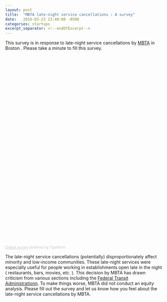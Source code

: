 ```yaml
---
layout: post
title:  "MBTA late-night service cancellations : A survey"
date:   2016-03-23 23:40:00 -0500
categories: startups
excerpt_separator: <!--endOfExcerpt-->
---
```

This survey is in response to late-night service cancellations by [MBTA](http://www.mbta.com/riding_the_t/default.asp?id=6442451913) in Boston . Please take a minute to fill this survey.

<div class="typeform-widget" data-url="https://smuddana.typeform.com/to/s9oDOI" data-text="MBTA Late Night Service Survey" style="width:100%;height:600px;"></div>
<script>(function(){var qs,js,q,s,d=document,gi=d.getElementById,ce=d.createElement,gt=d.getElementsByTagName,id='typef_orm',b='https://s3-eu-west-1.amazonaws.com/share.typeform.com/';if(!gi.call(d,id)){js=ce.call(d,'script');js.id=id;js.src=b+'widget.js';q=gt.call(d,'script')[0];q.parentNode.insertBefore(js,q)}})()</script>
<div style="font-family: Sans-Serif;font-size: 12px;color: #999;opacity: 0.5; padding-top: 5px;"><a href="https://www.typeform.com/examples/surveys/?utm_campaign=s9oDOI&amp;utm_source=typeform.com-2402594-Basic&amp;utm_medium=typeform&amp;utm_content=typeform-embedded-onlinesurvey&amp;utm_term=EN" style="color: #999" target="_blank">Online survey</a> powered by Typeform</div>

<!--endOfExcerpt-->

The late-night service cancellations (potentially) disproportionately affect minority and low-income communities. These late-night services were especially useful for people working in establishments open late in the night ( restaurants, bars, movies, etc. ). This decision by MBTA has drawn criticism from various sections including the [Federal Transit Administrationn](https://www.bostonglobe.com/metro/2016/03/04/mbta-failed-consider-impact-cutting-late-service-minorities-and-low-income-residents-says-federal-agency/psMKdn0RCwO8mi6ajAMr6N/story.html). To make things worse, MBTA did not conduct an equity analysis. Please fill out the survey and let us know how you feel about the late-night service cancellations by MBTA.